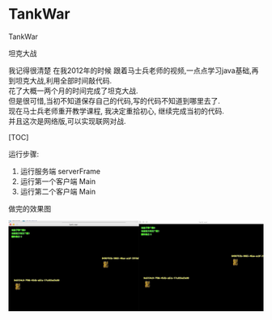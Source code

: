 # TankWar
TankWar 

坦克大战 
 
我记得很清楚 在我2012年的时候 跟着马士兵老师的视频,一点点学习java基础,再到坦克大战,利用全部时间敲代码.  
花了大概一两个月的时间完成了坦克大战.  
但是很可惜,当初不知道保存自己的代码,写的代码不知道到哪里去了.  
现在马士兵老师重开教学课程, 我决定重拾初心, 继续完成当初的代码.   
并且这次是网络版,可以实现联网对战.  

[TOC]

运行步骤: 
1.  运行服务端 serverFrame
2.  运行第一个客户端 Main 
3.  运行第二个客户端 Main 

做完的效果图

![](https://raw.githubusercontent.com/liudao01/picture/master/img/Jul-10-2019%2011-02-41.gif)



